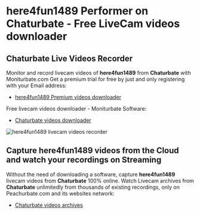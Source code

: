 # here4fun1489 Performer on Chaturbate - Free LiveCam videos downloader

## Chaturbate Live Videos Recorder

Monitor and record livecam videos of **here4fun1489** from **Chaturbate** with Moniturbate.com
Get a premium trial for free by just and only registering with your Email address:
* [here4fun1489 Premium videos downloader](https://moniturbate.com/request-demo-licence-key.html)

Free livecam videos downloader - Moniturbate Software:
* [Chaturbate videos downloader](https://moniturbate.com/moniturbate-download-software.html)

![here4fun1489 livecam videos recorder](https://peachurnet.com/templates/moniturbate-software.png)


## Capture here4fun1489 videos from the Cloud and watch your recordings on Streaming

Without the need of downloading a software, capture **here4fun1489** livecam videos from **Chaturbate** 100% online.
Watch Livecam archives from **Chaturbate** unlimitedly from thousands of existing recordings, only on Peachurbate.com and its websites network:
* [Chaturbate videos archives](https://peachurnet.com/)